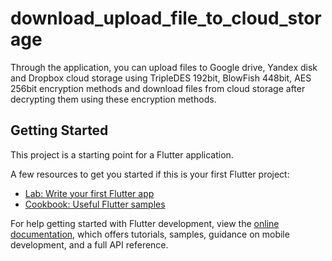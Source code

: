 # download_upload_file_to_cloud_storage

Through the application, you can upload files to Google drive, Yandex disk and Dropbox cloud storage using TripleDES 192bit, BlowFish 448bit, AES 256bit encryption methods and download files from cloud storage after decrypting them using these encryption methods.

## Getting Started

This project is a starting point for a Flutter application.

A few resources to get you started if this is your first Flutter project:

- [Lab: Write your first Flutter app](https://docs.flutter.dev/get-started/codelab)
- [Cookbook: Useful Flutter samples](https://docs.flutter.dev/cookbook)

For help getting started with Flutter development, view the
[online documentation](https://docs.flutter.dev/), which offers tutorials,
samples, guidance on mobile development, and a full API reference.
